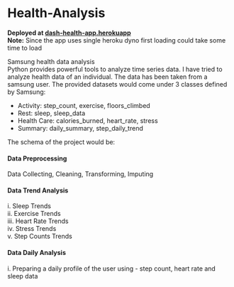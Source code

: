 # Health-Analysis
__Deployed at [dash-health-app.herokuapp](https://dash-health-app.herokuapp.com/)__  
__Note:__ Since the app uses single heroku dyno first loading could take some time to load  
  
Samsung health data analysis  
Python provides powerful tools to analyze time series data. I have tried to analyze health data of an individual. The data has been taken from a samsung user. The provided datasets would come under 3 classes defined by Samsung:<br>

* Activity: step_count, exercise, floors_climbed
* Rest: sleep, sleep_data
* Health Care: calories_burned, heart_rate, stress
* Summary: daily_summary, step_daily_trend
  
The schema of the project would be:
  
#### Data Preprocessing  
Data Collecting, Cleaning, Transforming, Imputing  
  
#### Data Trend Analysis  
i. Sleep Trends  
ii. Exercise Trends  
iii. Heart Rate Trends  
iv. Stress Trends  
v. Step Counts Trends  
#### Data Daily Analysis  
i. Preparing a daily profile of the user using - step count, heart rate and sleep data<br>
